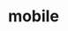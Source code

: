 ---
title: mobile
related: ["manual", "automation"]
icon: "fas fa-mobile-alt"
link: /category/mobile
---